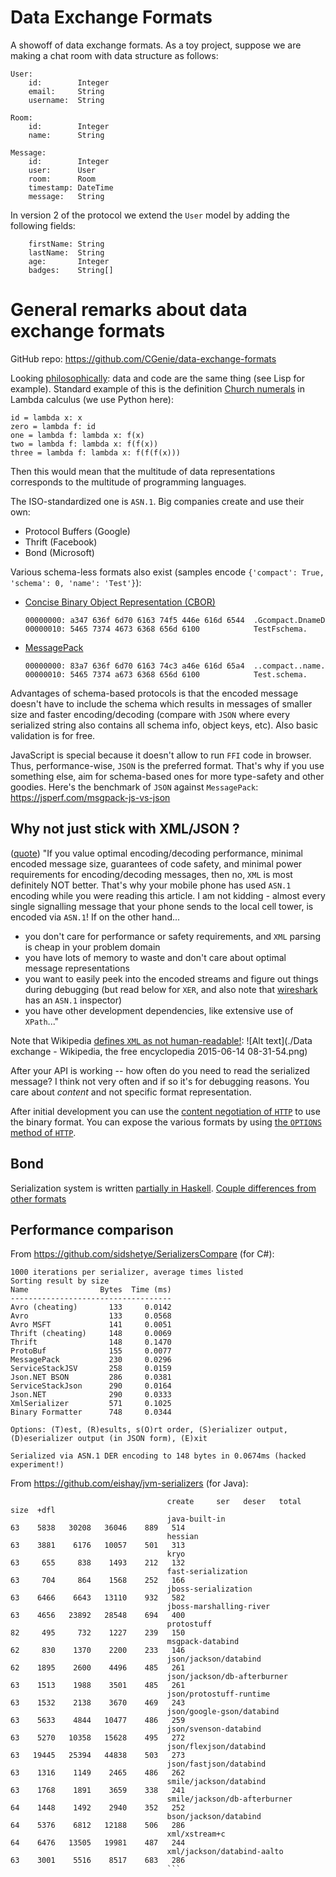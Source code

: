# Data Exchange Formats

A showoff of data exchange formats. As a toy project, suppose we are making a chat room
with data structure as follows:

```
User:
    id:        Integer
    email:     String
    username:  String

Room:
    id:        Integer
    name:      String

Message:
    id:        Integer
    user:      User
    room:      Room
    timestamp: DateTime
    message:   String
```

In version 2 of the protocol we extend the `User` model by adding the following fields:
```
    firstName: String
    lastName:  String
    age:       Integer
    badges:    String[]
```


# General remarks about data exchange formats

GitHub repo: https://github.com/CGenie/data-exchange-formats

Looking [philosophically](http://c2.com/cgi/wiki?DataAndCodeAreTheSameThing): data and code
are the same thing (see Lisp for example). Standard example of this is the definition [Church numerals](https://en.wikipedia.org/wiki/Church_encoding)
in Lambda calculus (we use Python here):
```
id = lambda x: x
zero = lambda f: id
one = lambda f: lambda x: f(x)
two = lambda f: lambda x: f(f(x))
three = lambda f: lambda x: f(f(f(x)))
```
Then this would mean that the multitude of data representations corresponds to the multitude of programming languages.

The ISO-standardized one is `ASN.1`. Big companies create and use their own:
- Protocol Buffers (Google)
- Thrift (Facebook)
- Bond (Microsoft)

Various schema-less formats also exist (samples encode `{'compact': True, 'schema': 0, 'name': 'Test'}`):
- [Concise Binary Object Representation (CBOR)](http://cbor.io/)
  ```
  00000000: a347 636f 6d70 6163 74f5 446e 616d 6544  .Gcompact.DnameD
  00000010: 5465 7374 4673 6368 656d 6100            TestFschema.
  ```
- [MessagePack](http://msgpack.org/)
  ```
  00000000: 83a7 636f 6d70 6163 74c3 a46e 616d 65a4  ..compact..name.
  00000010: 5465 7374 a673 6368 656d 6100            Test.schema.
  ```
  
Advantages of schema-based protocols is that the encoded message doesn't have to include the schema
which results in messages of smaller size and faster encoding/decoding (compare with `JSON` where
every serialized string also contains all schema info, object keys, etc). Also basic validation is for free.

JavaScript is special because it doesn't allow to run `FFI` code in browser. Thus, performance-wise, `JSON` is the
preferred format. That's why if you use something else, aim for schema-based ones for more type-safety and
other goodies. Here's the benchmark of `JSON` against `MessagePack`: https://jsperf.com/msgpack-js-vs-json

## Why not just stick with XML/JSON ?
([quote](https://ttsiodras.github.io/asn1.html)) "If you value optimal encoding/decoding performance, minimal encoded message size, guarantees of code safety, and minimal power requirements for encoding/decoding messages, then no, `XML` is most definitely NOT better. That's why your mobile phone has used `ASN.1` encoding while you were reading this article. I am not kidding - almost every single signalling message that your phone sends to the local cell tower, is encoded via `ASN.1`!
If on the other hand...
- you don't care for performance or safety requirements, and `XML` parsing is cheap in your problem domain
- you have lots of memory to waste and don't care about optimal message representations
- you want to easily peek into the encoded streams and figure out things during debugging (but read below for `XER`, and also note that [wireshark](https://www.wireshark.org/) has an `ASN.1` inspector)
- you have other development dependencies, like extensive use of `XPath`..."

Note that Wikipedia [defines `XML` as not human-readable!](http://en.wikipedia.org/wiki/Data_exchange): ![Alt text](./Data exchange - Wikipedia, the free encyclopedia 2015-06-14 08-31-54.png)

After your API is working -- how often do you need to read the serialized message? I think not very often and if so it's for debugging reasons. You care about _content_ and not specific format representation.

After initial development you can use the [content negotiation of `HTTP`](https://en.wikipedia.org/wiki/Content_negotiation) to use the binary format. You can expose the various formats by using [the `OPTIONS` method of `HTTP`](http://zacstewart.com/2012/04/14/http-options-method.html).


## Bond
Serialization system is written [partially in Haskell](http://blog.nullspace.io/bond-oss.html).
[Couple differences from other formats](https://microsoft.github.io/bond/why_bond.html)

## Performance comparison
From https://github.com/sidshetye/SerializersCompare (for C#):
```
1000 iterations per serializer, average times listed
Sorting result by size
Name                Bytes  Time (ms)
------------------------------------
Avro (cheating)       133     0.0142
Avro                  133     0.0568
Avro MSFT             141     0.0051
Thrift (cheating)     148     0.0069
Thrift                148     0.1470
ProtoBuf              155     0.0077
MessagePack           230     0.0296
ServiceStackJSV       258     0.0159
Json.NET BSON         286     0.0381
ServiceStackJson      290     0.0164
Json.NET              290     0.0333
XmlSerializer         571     0.1025
Binary Formatter      748     0.0344

Options: (T)est, (R)esults, s(O)rt order, (S)erializer output, (D)eserializer output (in JSON form), (E)xit

Serialized via ASN.1 DER encoding to 148 bytes in 0.0674ms (hacked experiment!)
```

From https://github.com/eishay/jvm-serializers (for Java):
```
                                   create     ser   deser   total   size  +dfl
                                   java-built-in                          63    5838   30208   36046    889   514
                                   hessian                                63    3881    6176   10057    501   313
                                   kryo                                   63     655     838    1493    212   132
                                   fast-serialization                     63     704     864    1568    252   166
                                   jboss-serialization                    63    6466    6643   13110    932   582
                                   jboss-marshalling-river                63    4656   23892   28548    694   400
                                   protostuff                             82     495     732    1227    239   150
                                   msgpack-databind                       62     830    1370    2200    233   146
                                   json/jackson/databind                  62    1895    2600    4496    485   261
                                   json/jackson/db-afterburner            63    1513    1988    3501    485   261
                                   json/protostuff-runtime                63    1532    2138    3670    469   243
                                   json/google-gson/databind              63    5633    4844   10477    486   259
                                   json/svenson-databind                  63    5270   10358   15628    495   272
                                   json/flexjson/databind                 63   19445   25394   44838    503   273
                                   json/fastjson/databind                 63    1316    1149    2465    486   262
                                   smile/jackson/databind                 63    1768    1891    3659    338   241
                                   smile/jackson/db-afterburner           64    1448    1492    2940    352   252
                                   bson/jackson/databind                  64    5376    6812   12188    506   286
                                   xml/xstream+c                          64    6476   13505   19981    487   244
                                   xml/jackson/databind-aalto             63    3001    5516    8517    683   286
                                   ```



